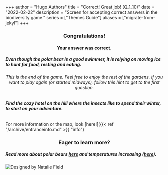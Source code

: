 +++
author = "Hugo Authors"
title = "Correct! Great job! (Q_1_10)"
date = "2022-02-22"
description = "Screen for accepting correct answers in the biodiversity game."
series = ["Themes Guide"]
aliases = ["migrate-from-jekyl"]
+++

### <center> Congratulations! </center>
#### <center> Your answer was correct. 
##### Even though the polar bear is a good swimmer, it is relying on moving ice to hunt for food, resting and eating. </center>


###### <center> This is the end of the game. Feel free to enjoy the rest of the gardens. If you want to play again (or started midways), follow this hint to get to the first question. </center>
###### **Find the cozy hotel on the hill where the insects like to spend their winter, to start on your adventure.**

For more information or the map, look [here!]({{< ref "/archive/entranceinfo.md" >}} "info")


### <center> Eager to learn more? </center>

##### Read more about polar bears [here](https://www.wwf.no/dyreleksikon/isbj%C3%B8rn) and temperatures increasing ([here](https://public.wmo.int/en/media/news/arctic-assessment-report-shows-faster-rate-of-warming#:~:text=New%20observations%20show%20that%20the,and%20Assessment%20Programme%20(AMAP))).

![Designed by Natalie Field](/img/north-pole.jpg)